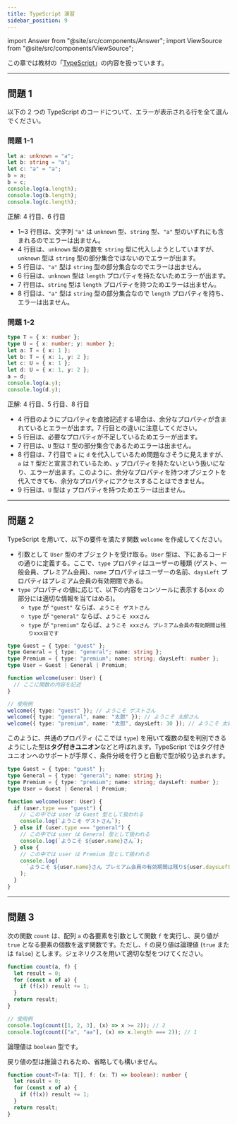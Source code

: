```yaml
---
title: TypeScript 演習
sidebar_position: 9
---
```


import Answer from "@site/src/components/Answer";
import ViewSource from "@site/src/components/ViewSource";

この章では教材の「[TypeScript](../../4-advanced/03-typescript/index.md)」の内容を扱っています。

---

## 問題 1

以下の 2 つの TypeScript のコードについて、エラーが表示される行を全て選んでください。

### 問題 1-1

```typescript
let a: unknown = "a";
let b: string = "a";
let c: "a" = "a";
b = a;
b = c;
console.log(a.length);
console.log(b.length);
console.log(c.length);
```

<Answer>

正解: 4 行目、6 行目

- 1~3 行目は、文字列 `"a"` は `unknown` 型、`string` 型、`"a"` 型のいずれにも含まれるのでエラーは出ません。
- 4 行目は、`unknown` 型の変数を `string` 型に代入しようとしていますが、`unknown` 型は `string` 型の部分集合ではないのでエラーが出ます。
- 5 行目は、`"a"` 型は `string` 型の部分集合なのでエラーは出ません。
- 6 行目は、`unknown` 型は `length` プロパティを持たないためエラーが出ます。
- 7 行目は、`string` 型は `length` プロパティを持つためエラーは出ません。
- 8 行目は、`"a"` 型は `string` 型の部分集合なので `length` プロパティを持ち、エラーは出ません。

</Answer>

### 問題 1-2

```typescript
type T = { x: number };
type U = { x: number; y: number };
let a: T = { x: 1 };
let b: T = { x: 1, y: 2 };
let c: U = { x: 1 };
let d: U = { x: 1, y: 2 };
a = d;
console.log(a.y);
console.log(d.y);
```

<Answer>

正解: 4 行目、5 行目、8 行目

- 4 行目のようにプロパティを直接記述する場合は、余分なプロパティが含まれているとエラーが出ます。7 行目との違いに注意してください。
- 5 行目は、必要なプロパティが不足しているためエラーが出ます。
- 7 行目は、`U` 型は `T` 型の部分集合であるためエラーは出ません。
- 8 行目は、7 行目で `a` に `d` を代入しているため問題なさそうに見えますが、`a` は `T` 型だと宣言されているため、`y` プロパティを持たないという扱いになり、エラーが出ます。このように、余分なプロパティを持つオブジェクトを代入できても、余分なプロパティにアクセスすることはできません。
- 9 行目は、`U` 型は `y` プロパティを持つためエラーは出ません。

</Answer>

---

## 問題 2

TypeScript を用いて、以下の要件を満たす関数 `welcome` を作成してください。

- 引数として `User` 型のオブジェクトを受け取る。`User` 型は、下にあるコードの通りに定義する。ここで、`type` プロパティはユーザーの種類 (ゲスト、一般会員、プレミアム会員)、`name` プロパティはユーザーの名前、`daysLeft` プロパティはプレミアム会員の有効期間である。
- `type` プロパティの値に応じて、以下の内容をコンソールに表示する(`xxx` の部分には適切な情報を当てはめる)。
  - `type` が `"guest"` ならば、`ようこそ ゲストさん`
  - `type` が `"general"` ならば、`ようこそ xxxさん`
  - `type` が `"premium"` ならば、`ようこそ xxxさん プレミアム会員の有効期間は残りxxx日です`

```typescript
type Guest = { type: "guest" };
type General = { type: "general"; name: string };
type Premium = { type: "premium"; name: string; daysLeft: number };
type User = Guest | General | Premium;

function welcome(user: User) {
  // ここに関数の内容を記述
}

// 使用例
welcome({ type: "guest" }); // ようこそ ゲストさん
welcome({ type: "general", name: "太郎" }); // ようこそ 太郎さん
welcome({ type: "premium", name: "太郎", daysLeft: 30 }); // ようこそ 太郎さん プレミアム会員の有効期間は残り30日です
```

<Answer>

このように、共通のプロパティ (ここでは `type`) を用いて複数の型を判別できるようにした型は**タグ付きユニオン**などと呼ばれます。TypeScript ではタグ付きユニオンへのサポートが手厚く、条件分岐を行うと自動で型が絞り込まれます。

```typescript
type Guest = { type: "guest" };
type General = { type: "general"; name: string };
type Premium = { type: "premium"; name: string; daysLeft: number };
type User = Guest | General | Premium;

function welcome(user: User) {
  if (user.type === "guest") {
    // この中では user は Guest 型として扱われる
    console.log(`ようこそ ゲストさん`);
  } else if (user.type === "general") {
    // この中では user は General 型として扱われる
    console.log(`ようこそ ${user.name}さん`);
  } else {
    // この中では user は Premium 型として扱われる
    console.log(
      `ようこそ ${user.name}さん プレミアム会員の有効期間は残り${user.daysLeft}日です`,
    );
  }
}
```

<ViewSource url={import.meta.url} path="_samples/welcome" noCodeSandbox />

</Answer>

---

## 問題 3

次の関数 `count` は、配列 `a` の各要素を引数として関数 `f` を実行し、戻り値が `true` となる要素の個数を返す関数です。ただし、`f` の戻り値は論理値 (`true` または `false`) とします。ジェネリクスを用いて適切な型をつけてください。

```typescript
function count(a, f) {
  let result = 0;
  for (const x of a) {
    if (f(x)) result += 1;
  }
  return result;
}

// 使用例
console.log(count([1, 2, 3], (x) => x >= 2)); // 2
console.log(count(["a", "aa"], (x) => x.length === 2)); // 1
```

<Answer>

論理値は `boolean` 型です。

戻り値の型は推論されるため、省略しても構いません。

```typescript
function count<T>(a: T[], f: (x: T) => boolean): number {
  let result = 0;
  for (const x of a) {
    if (f(x)) result += 1;
  }
  return result;
}
```

<ViewSource url={import.meta.url} path="_samples/count" noCodeSandbox />

</Answer>

